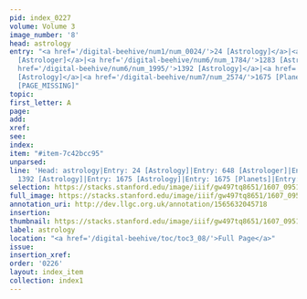 ```yaml
---
pid: index_0227
volume: Volume 3
image_number: '8'
head: astrology
entry: "<a href='/digital-beehive/num1/num_0024/'>24 [Astrology]</a>|<a href='/digital-beehive/num3/num_0886/'>648
  [Astrologer]</a>|<a href='/digital-beehive/num6/num_1784/'>1283 [Astrology]</a>|<a
  href='/digital-beehive/num6/num_1995/'>1392 [Astrology]</a>|<a href='/digital-beehive/num7/num_2573/'>1675
  [Astrology]</a>|<a href='/digital-beehive/num7/num_2574/'>1675 [Planets]</a>|4627
  [PAGE_MISSING]"
topic:
first_letter: A
page:
add:
xref:
see:
index:
item: "#item-7c42bcc95"
unparsed:
line: 'Head: astrology|Entry: 24 [Astrology]|Entry: 648 [Astrologer]|Entry: 1283 [Astrology]|Entry:
  1392 [Astrology]|Entry: 1675 [Astrology]|Entry: 1675 [Planets]|Entry: 4627 [PAGE_MISSING]|#item-7c42bcc95'
selection: https://stacks.stanford.edu/image/iiif/gw497tq8651/1607_0951/1798,3251,747,189/full/0/default.jpg
full_image: https://stacks.stanford.edu/image/iiif/gw497tq8651/1607_0951/full/full/0/default.jpg
annotation_uri: http://dev.llgc.org.uk/annotation/1565632045718
insertion:
thumbnail: https://stacks.stanford.edu/image/iiif/gw497tq8651/1607_0951/1798,3251,747,189/150,/0/default.jpg
label: astrology
location: "<a href='/digital-beehive/toc/toc3_08/'>Full Page</a>"
issue:
insertion_xref:
order: '0226'
layout: index_item
collection: index1
---
```

